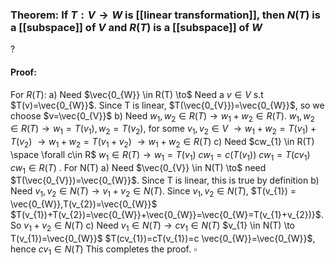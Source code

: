 ### Theorem: If $T:V \to W$ is [[linear transformation]], then $N(T)$ is a [[subspace]] of $V$ and $R(T)$ is a [[subspace]] of $W$
?
#### Proof: 
For $R(T)$:
a) Need $\vec{0_{W}} \in R(T) \to$ Need a $v \in  V$ s.t $T(v)=\vec{0_{W}}$. Since T is linear, $T(\vec{0_{V}})=\vec{0_{W}}$, so we choose $v=\vec{0_{V}}$
b) Need $w_{1},w_{2} \in R(T) \to w_{1}+w_{2} \in R(T)$.
$w_{1},w_{2}\in R(T) \to w_{1}=T(v_{1}),w_{2}=T(v_{2})$, for some $v_{1},v_{2} \in V$
$\to w_{1}+w_{2} = T(v_{1})+T(v_{2})$
$\to w_{1}+w_{2} = T(v_{1}+v_{2})$
$\to w_{1}+w_{2} \in R(T)$
c) Need $cw_{1} \in R(T) \space \forall c\in R$
$w_{1} \in R(T) \to w_{1}=T(v_{1})$
$cw_{1}=c(T(v_{1}))$
$cw_{1}=T(cv_{1})$
$cw_{1} \in R(T)$
.
For N(T)
a) Need $\vec{0_{V}} \in N(T) \to$ need $T(\vec{0_{V}})=\vec{0_{W}}$. Since T is linear, this is true by definition
b) Need $v_{1},v_{2} \in N(T) \to v_{1}+v_{2} \in N(T)$. Since $v_{1},v_{2} \in N(T)$, $T(v_{1}) = \vec{0_{W}},T(v_{2})=\vec{0_{W}}$
$T(v_{1})+T(v_{2})=\vec{0_{W}}+\vec{0_{W}}=\vec{0_{W}=T(v_{1}+v_{2})}$. So $v_{1}+v_{2} \in N(T)$
c) Need $v_{1} \in N(T) \to cv_{1} \in N(T)$
$v_{1} \in N(T) \to T(v_{1})=\vec{0_{W}}$
$T(cv_{1})=cT(v_{1})=c \vec{0_{W}}=\vec{0_{W}}$, hence $cv_{1} \in N(T)$
This completes the proof. $\square$
